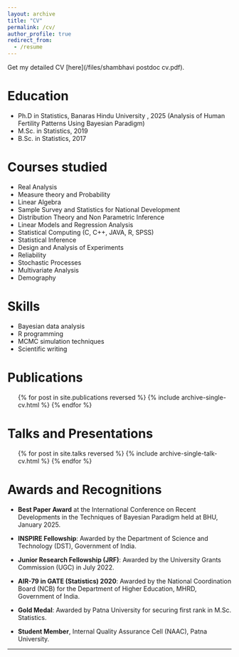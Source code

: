 ```yaml
---
layout: archive
title: "CV"
permalink: /cv/
author_profile: true
redirect_from:
  - /resume
---
```


Get my detailed CV [here](/files/shambhavi postdoc cv.pdf).

Education
======

* Ph.D in Statistics, Banaras Hindu University , 2025 (Analysis of Human Fertility Patterns Using Bayesian Paradigm)
* M.Sc. in Statistics, 2019
* B.Sc. in Statistics, 2017

Courses studied
======

* Real Analysis
* Measure theory and Probability
* Linear Algebra
* Sample Survey and Statistics for National Development
* Distribution Theory and Non Parametric Inference
* Linear Models and Regression Analysis
* Statistical Computing (C, C++, JAVA, R, SPSS)
* Statistical Inference
* Design and Analysis of Experiments
* Reliability
* Stochastic Processes
* Multivariate Analysis
* Demography
  
Skills
======

* Bayesian data analysis
* R programming
* MCMC simulation techniques
* Scientific writing

Publications
======

<ul>
  {% for post in site.publications reversed %}
    {% include archive-single-cv.html %}
  {% endfor %}
</ul>

Talks and Presentations
======

<ul>
  {% for post in site.talks reversed %}
    {% include archive-single-talk-cv.html %}
  {% endfor %}
</ul>

Awards and Recognitions
======

* **Best Paper Award** at the International Conference on Recent Developments in the Techniques of Bayesian Paradigm held at BHU, January 2025.

* **INSPIRE Fellowship**: Awarded by the Department of Science and Technology (DST), Government of India.

* **Junior Research Fellowship (JRF)**: Awarded by the University Grants Commission (UGC) in July 2022.

* **AIR-79 in GATE (Statistics) 2020**: Awarded by the National Coordination Board (NCB) for the Department of Higher Education, MHRD, Government of India.

* **Gold Medal**: Awarded by Patna University for securing first rank in M.Sc. Statistics.

* **Student Member**, Internal Quality Assurance Cell (NAAC), Patna University.

---


